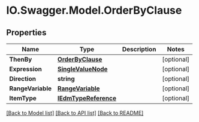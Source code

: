 # IO.Swagger.Model.OrderByClause
## Properties

Name | Type | Description | Notes
------------ | ------------- | ------------- | -------------
**ThenBy** | [**OrderByClause**](OrderByClause.md) |  | [optional] 
**Expression** | [**SingleValueNode**](SingleValueNode.md) |  | [optional] 
**Direction** | **string** |  | [optional] 
**RangeVariable** | [**RangeVariable**](RangeVariable.md) |  | [optional] 
**ItemType** | [**IEdmTypeReference**](IEdmTypeReference.md) |  | [optional] 

[[Back to Model list]](../README.md#documentation-for-models) [[Back to API list]](../README.md#documentation-for-api-endpoints) [[Back to README]](../README.md)


